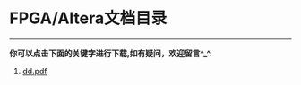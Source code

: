 # FPGA/Altera文档目录
****
**你可以点击下面的关键字进行下载,如有疑问，欢迎留言^_^.**

1. [dd.pdf](http://pan.baidu.com/s/1nvGU1LZ)
